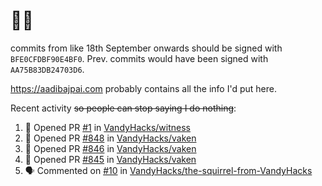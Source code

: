 # 👋🏻
<!--
**aadibajpai/aadibajpai** is a ✨ _special_ ✨ repository because its `README.md` (this file) appears on your GitHub profile.
-->
commits from like 18th September onwards should be signed with `BFE0CFDBF90E4BF0`. Prev. commits would have been signed with `AA75B83DB24703D6`.

https://aadibajpai.com probably contains all the info I'd put here.

Recent activity ~~so people can stop saying I do nothing~~:
<!--START_SECTION:activity-->
1. 💪 Opened PR [#1](https://github.com/VandyHacks/witness/pull/1) in [VandyHacks/witness](https://github.com/VandyHacks/witness)
2. 💪 Opened PR [#848](https://github.com/VandyHacks/vaken/pull/848) in [VandyHacks/vaken](https://github.com/VandyHacks/vaken)
3. 💪 Opened PR [#846](https://github.com/VandyHacks/vaken/pull/846) in [VandyHacks/vaken](https://github.com/VandyHacks/vaken)
4. 💪 Opened PR [#845](https://github.com/VandyHacks/vaken/pull/845) in [VandyHacks/vaken](https://github.com/VandyHacks/vaken)
5. 🗣 Commented on [#10](https://github.com/VandyHacks/the-squirrel-from-VandyHacks/issues/10) in [VandyHacks/the-squirrel-from-VandyHacks](https://github.com/VandyHacks/the-squirrel-from-VandyHacks)
<!--END_SECTION:activity-->

